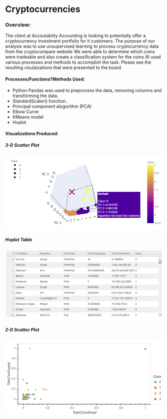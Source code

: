 # Cryptocurrencies

### Overview: 
The client at Accoutabilty Accounting is looking to potentially offer a cryptocurrency investment portfolio for it customers. The purpose of our analysis was to use unsupervised learning to process cryptocurrency data from the cryptocompare website We were able to determine which coins were tradeable and also create a classification system for the coins.W used various processes and methods to accomplish the task. Please see the resulting visulaizations that were presented to the board.

#### Processes/Functions?Methods Used:
  * Python Pandas was used to preprocess the data, removing columns and transforming the data.
  * StandardScaler() function.
  * Principal component alogorithm (PCA) 
  * Elbow Curve
  * KMeans model
  * Hvplot

#### Visualizations Produced:

##### 3-D Scatter Plot

![graphic](3d.scatter.png)

##### Hvplot Table

![graphic](hvplot.table.png)

##### 2-D Scatter Plot

![graphic](2dscatter.png)
